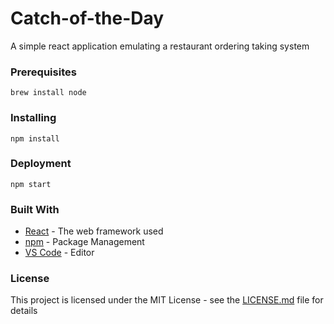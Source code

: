 # Catch-of-the-Day

A simple react application emulating a restaurant ordering taking system

### Prerequisites

```
brew install node
```

### Installing

```
npm install
```

### Deployment

```
npm start
```

### Built With

* [React](https://reactjs.org/) - The web framework used
* [npm](https://www.npmjs.com/) - Package Management
* [VS Code](https://code.visualstudio.com/) - Editor

### License

This project is licensed under the MIT License - see the [LICENSE.md](LICENSE.md) file for details
